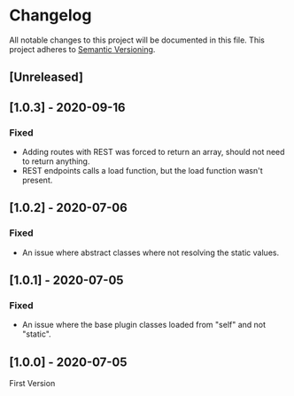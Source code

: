 # Changelog

All notable changes to this project will be documented in this file. This project adheres to [Semantic Versioning](https://semver.org/spec/v2.0.0.html).

## [Unreleased]

## [1.0.3] - 2020-09-16

### Fixed
- Adding routes with REST was forced to return an array, should not need to return anything.
- REST endpoints calls a load function, but the load function wasn't present.

## [1.0.2] - 2020-07-06

### Fixed
- An issue where abstract classes where not resolving the static values.

## [1.0.1] - 2020-07-05

### Fixed
- An issue where the base plugin classes loaded from "self" and not "static".

## [1.0.0] - 2020-07-05
First Version